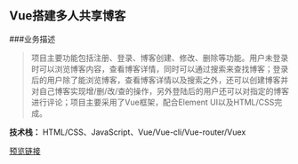 ## Vue搭建多人共享博客
###业务描述
> 项目主要功能包括注册、登录、博客创建、修改、删除等功能。用户未登录时可以浏览博客内容，查看博客详情，同时可以通过搜索来查找博客；登录后的用户除了能浏览博客，查看博客详情以及搜索之外，还可以创建博客并对自己博客实现增/删/改/查的操作，另外登陆后的用户还可以对指定的博客进行评论；项目主要采用了Vue框架，配合Element UI以及HTML/CSS完成。

**技术栈：** HTML/CSS、JavaScript、Vue/Vue-cli/Vue-router/Vuex

[预览链接](https://zouch2018.github.io/blog-by-vue/blog-client/dist/index.html#/)
